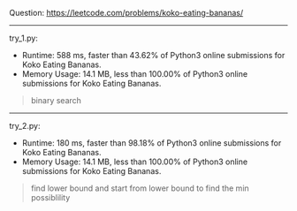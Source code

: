 Question: https://leetcode.com/problems/koko-eating-bananas/

---

try_1.py:
* Runtime: 588 ms, faster than 43.62% of Python3 online submissions for Koko Eating Bananas.
* Memory Usage: 14.1 MB, less than 100.00% of Python3 online submissions for Koko Eating Bananas.

> binary search

---

try_2.py:
* Runtime: 180 ms, faster than 98.18% of Python3 online submissions for Koko Eating Bananas.
* Memory Usage: 14.1 MB, less than 100.00% of Python3 online submissions for Koko Eating Bananas.

> find lower bound and start from lower bound to find the min possiblility
